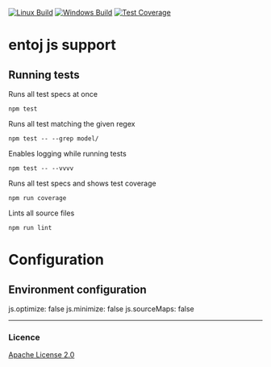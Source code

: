 
[![Linux Build][travis-image]][travis-url]
[![Windows Build][appveyor-image]][appveyor-url]
[![Test Coverage][coveralls-image]][coveralls-url]

# entoj js support

## Running tests

Runs all test specs at once
```
npm test
```

Runs all test matching the given regex
```
npm test -- --grep model/
```

Enables logging while running tests
```
npm test -- --vvvv
```

Runs all test specs and shows test coverage
```
npm run coverage
```

Lints all source files
```
npm run lint
```


# Configuration

## Environment configuration

js.optimize: false
js.minimize: false
js.sourceMaps: false


---

### Licence
[Apache License 2.0](LICENCE)

[travis-image]: https://img.shields.io/travis/entoj/entoj-js/master.svg?label=linux
[travis-url]: https://travis-ci.org/entoj/entoj-js
[appveyor-image]: https://img.shields.io/appveyor/ci/ChristianAuth/entoj-js/master.svg?label=windows
[appveyor-url]: https://ci.appveyor.com/project/ChristianAuth/entoj-js
[coveralls-image]: https://img.shields.io/coveralls/entoj/entoj-js/master.svg
[coveralls-url]: https://coveralls.io/r/entoj/entoj-js?branch=master
